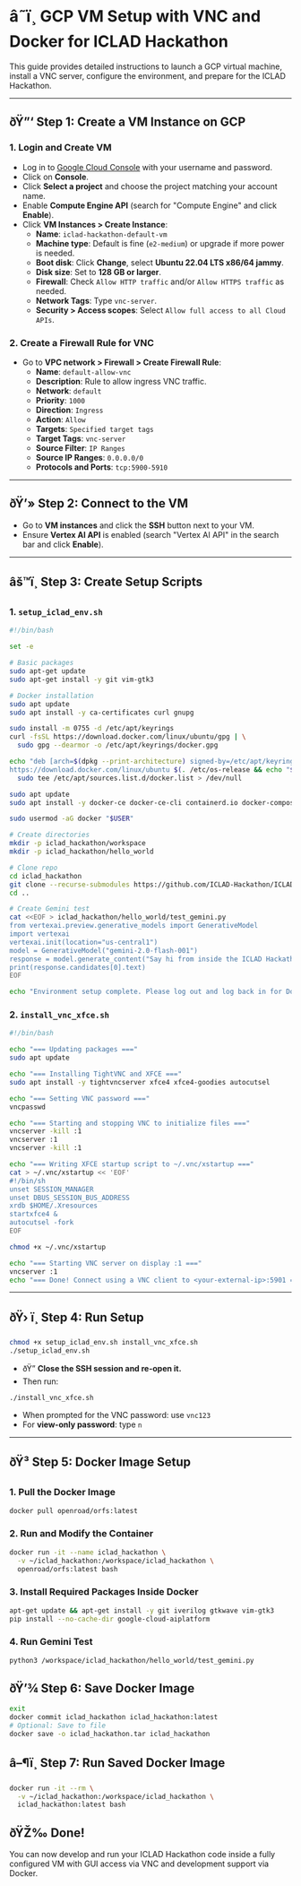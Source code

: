 
# â˜ï¸ GCP VM Setup with VNC and Docker for ICLAD Hackathon

This guide provides detailed instructions to launch a GCP virtual machine, install a VNC server, configure the environment, and prepare for the ICLAD Hackathon.

---

## ðŸ”‘ Step 1: Create a VM Instance on GCP

### 1. Login and Create VM
- Log in to [Google Cloud Console](https://console.cloud.google.com/) with your username and password.
- Click on **Console**.
- Click **Select a project** and choose the project matching your account name.
- Enable **Compute Engine API** (search for "Compute Engine" and click **Enable**).
- Click **VM Instances > Create Instance**:
  - **Name**: `iclad-hackathon-default-vm`
  - **Machine type**: Default is fine (`e2-medium`) or upgrade if more power is needed.
  - **Boot disk**: Click **Change**, select **Ubuntu 22.04 LTS x86/64 jammy**.
  - **Disk size**: Set to **128 GB or larger**.
  - **Firewall**: Check `Allow HTTP traffic` and/or `Allow HTTPS traffic` as needed.
  - **Network Tags**: Type `vnc-server`.
  - **Security > Access scopes**: Select `Allow full access to all Cloud APIs`.

### 2. Create a Firewall Rule for VNC
- Go to **VPC network > Firewall > Create Firewall Rule**:
  - **Name**: `default-allow-vnc`
  - **Description**: Rule to allow ingress VNC traffic.
  - **Network**: `default`
  - **Priority**: `1000`
  - **Direction**: `Ingress`
  - **Action**: `Allow`
  - **Targets**: `Specified target tags`
  - **Target Tags**: `vnc-server`
  - **Source Filter**: `IP Ranges`
  - **Source IP Ranges**: `0.0.0.0/0`
  - **Protocols and Ports**: `tcp:5900-5910`

---

## ðŸ’» Step 2: Connect to the VM

- Go to **VM instances** and click the **SSH** button next to your VM.
- Ensure **Vertex AI API** is enabled (search "Vertex AI API" in the search bar and click **Enable**).

---

## âš™ï¸ Step 3: Create Setup Scripts

### 1. `setup_iclad_env.sh`

```bash
#!/bin/bash

set -e

# Basic packages
sudo apt-get update
sudo apt-get install -y git vim-gtk3

# Docker installation
sudo apt update
sudo apt install -y ca-certificates curl gnupg

sudo install -m 0755 -d /etc/apt/keyrings
curl -fsSL https://download.docker.com/linux/ubuntu/gpg | \
  sudo gpg --dearmor -o /etc/apt/keyrings/docker.gpg

echo "deb [arch=$(dpkg --print-architecture) signed-by=/etc/apt/keyrings/docker.gpg] \
https://download.docker.com/linux/ubuntu $(. /etc/os-release && echo "$VERSION_CODENAME") stable" | \
  sudo tee /etc/apt/sources.list.d/docker.list > /dev/null

sudo apt update
sudo apt install -y docker-ce docker-ce-cli containerd.io docker-compose-plugin

sudo usermod -aG docker "$USER"

# Create directories
mkdir -p iclad_hackathon/workspace
mkdir -p iclad_hackathon/hello_world

# Clone repo
cd iclad_hackathon
git clone --recurse-submodules https://github.com/ICLAD-Hackathon/ICLAD-Hackathon-2025.git
cd ..

# Create Gemini test
cat <<EOF > iclad_hackathon/hello_world/test_gemini.py
from vertexai.preview.generative_models import GenerativeModel
import vertexai
vertexai.init(location="us-central1")
model = GenerativeModel("gemini-2.0-flash-001")
response = model.generate_content("Say hi from inside the ICLAD Hackathon container!")
print(response.candidates[0].text)
EOF

echo "Environment setup complete. Please log out and log back in for Docker changes to apply."
```

### 2. `install_vnc_xfce.sh`

```bash
#!/bin/bash

echo "=== Updating packages ==="
sudo apt update

echo "=== Installing TightVNC and XFCE ==="
sudo apt install -y tightvncserver xfce4 xfce4-goodies autocutsel

echo "=== Setting VNC password ==="
vncpasswd

echo "=== Starting and stopping VNC to initialize files ==="
vncserver -kill :1
vncserver :1
vncserver -kill :1

echo "=== Writing XFCE startup script to ~/.vnc/xstartup ==="
cat > ~/.vnc/xstartup << 'EOF'
#!/bin/sh
unset SESSION_MANAGER
unset DBUS_SESSION_BUS_ADDRESS
xrdb $HOME/.Xresources
startxfce4 &
autocutsel -fork
EOF

chmod +x ~/.vnc/xstartup

echo "=== Starting VNC server on display :1 ==="
vncserver :1
echo "=== Done! Connect using a VNC client to <your-external-ip>:5901 ==="
```

---

## ðŸ› ï¸ Step 4: Run Setup

```bash
chmod +x setup_iclad_env.sh install_vnc_xfce.sh
./setup_iclad_env.sh
```

- ðŸ” **Close the SSH session and re-open it.**
- Then run:

```bash
./install_vnc_xfce.sh
```

- When prompted for the VNC password: use `vnc123`
- For **view-only password**: type `n`

---

## ðŸ³ Step 5: Docker Image Setup

### 1. Pull the Docker Image

```bash
docker pull openroad/orfs:latest
```

### 2. Run and Modify the Container

```bash
docker run -it --name iclad_hackathon \
  -v ~/iclad_hackathon:/workspace/iclad_hackathon \
  openroad/orfs:latest bash
```

### 3. Install Required Packages Inside Docker

```bash
apt-get update && apt-get install -y git iverilog gtkwave vim-gtk3
pip install --no-cache-dir google-cloud-aiplatform
```

### 4. Run Gemini Test

```bash
python3 /workspace/iclad_hackathon/hello_world/test_gemini.py
```


## ðŸ’¾ Step 6: Save Docker Image

```bash
exit
docker commit iclad_hackathon iclad_hackathon:latest
# Optional: Save to file
docker save -o iclad_hackathon.tar iclad_hackathon
```


## â–¶ï¸ Step 7: Run Saved Docker Image

```bash
docker run -it --rm \
  -v ~/iclad_hackathon:/workspace/iclad_hackathon \
  iclad_hackathon:latest bash
```


## ðŸŽ‰ Done!

You can now develop and run your ICLAD Hackathon code inside a fully configured VM with GUI access via VNC and development support via Docker.

